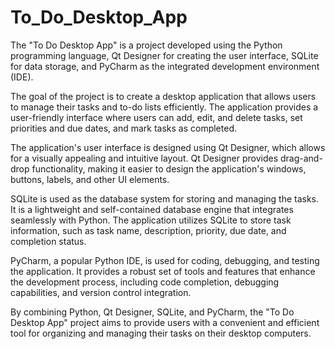 # To_Do_Desktop_App

The "To Do Desktop App" is a project developed using the Python programming language, Qt Designer for creating the user interface, SQLite for data storage, and PyCharm as the integrated development environment (IDE).

The goal of the project is to create a desktop application that allows users to manage their tasks and to-do lists efficiently. The application provides a user-friendly interface where users can add, edit, and delete tasks, set priorities and due dates, and mark tasks as completed.

The application's user interface is designed using Qt Designer, which allows for a visually appealing and intuitive layout. Qt Designer provides drag-and-drop functionality, making it easier to design the application's windows, buttons, labels, and other UI elements.

SQLite is used as the database system for storing and managing the tasks. It is a lightweight and self-contained database engine that integrates seamlessly with Python. The application utilizes SQLite to store task information, such as task name, description, priority, due date, and completion status.

PyCharm, a popular Python IDE, is used for coding, debugging, and testing the application. It provides a robust set of tools and features that enhance the development process, including code completion, debugging capabilities, and version control integration.

By combining Python, Qt Designer, SQLite, and PyCharm, the "To Do Desktop App" project aims to provide users with a convenient and efficient tool for organizing and managing their tasks on their desktop computers.
